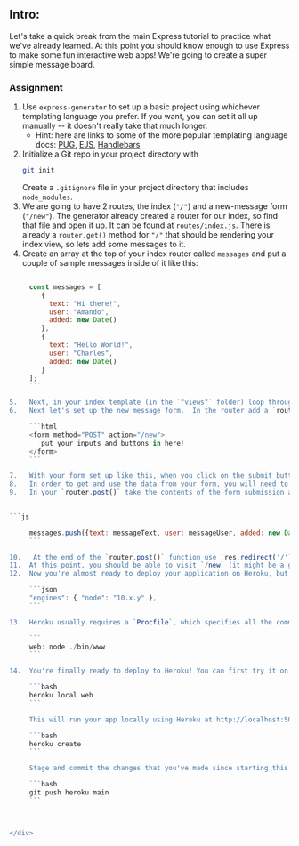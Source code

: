 ## Intro:


Let's take a quick break from the main Express tutorial to practice what we've already learned.  At this point you should know enough to use Express to make some fun interactive web apps! We're going to create a super simple message board.

### Assignment

<div class="lesson-content__panel" markdown="1">

1.   Use `express-generator` to set up a basic project using whichever templating language you prefer. If you want, you can set it all up manually -- it doesn't really take that much longer.
     * Hint: here are links to some of the more popular templating language docs: [PUG](https://pugjs.org/api/getting-started.html), [EJS](https://ejs.co/#docs), [Handlebars](https://handlebarsjs.com/guide/)
2.  Initialize a Git repo in your project directory with       
     ```bash
     git init
     ```
     Create a `.gitignore` file in your project directory that includes `node_modules`.  
3.   We are going to have 2 routes, the index (`"/"`) and a new-message form (`"/new"`). The generator already created a router for our index, so find that file and open it up.  It can be found at `routes/index.js`. There is already a `router.get()` method for `"/"` that should be rendering your index view, so lets add some messages to it.
4.   Create an array at the top of your index router called `messages` and put a couple of sample messages inside of it like this:

     
```js

     const messages = [
        {
          text: "Hi there!",
          user: "Amando",
          added: new Date()
        },
        {
          text: "Hello World!",
          user: "Charles",
          added: new Date()
        }
     ];
     ```

5.   Next, in your index template (in the `"views"` folder) loop through the messages array using whichever templating language you selected and for each one, display the user, text and the date the message was added. Don't forget to make your messages available to your template by including it in the res.render 'locals' object (e.g. `res.render('index', { title: "Mini Messageboard", messages: messages })`).
6.   Next let's set up the new message form.  In the router add a `router.get()` for the `"/new"` route and point it to a template named `"form"`. In the views directory create your `form` template. Add a heading, 2 inputs (one for the author's name and one for the message text) and a submit button. To have the form make a network request you will need to define it with both a method and an action like so:

     ```html
     <form method="POST" action="/new">
        put your inputs and buttons in here!
     </form>
     ```

7.   With your form set up like this, when you click on the submit button it should send a POST request to the url specified by the action attribute, so go back to your index router and add a `router.post()` for `"/new"`.
8.   In order to get and use the data from your form, you will need to access the contents of your form inside `router.post()` as an object called `req.body`. The individual fields inside the body object are named according to the `name` attribute on your inputs (the value of `<input name="messageText">` will show up as `req.body.messageText` inside the `router.post` function).
9.   In your `router.post()` take the contents of the form submission and push them into the messages array as an object that looks something like this:

     
```js

     messages.push({text: messageText, user: messageUser, added: new Date()});
     ```

10.   At the end of the `router.post()` function use `res.redirect('/')` to send users back to the index page after submitting a new message.
11.  At this point, you should be able to visit `/new` (it might be a good idea to add a link to that route on your index page), fill out the form, submit it and then see it show up on the index page!
12.  Now you're almost ready to deploy your application on Heroku, but before doing that, you need to modify a few things just to make life easier for your deployment. First, you need to specify the exact version of Node that you're using in your `package.json` file; if you don't remember the version number, just find it using `node -v`. Then, add it to your `package.json` file, so that it will look similar to this:

     ```json
     "engines": { "node": "10.x.y" },
     ```

13.  Heroku usually requires a `Procfile`, which specifies all the commands that need to run on startup. With node.js, this file isn't obligatory since Heroku searches in the `package.json` file for a start script which is already defined in your app, but it's still good practice to add it to your project. Create it in your root directory, and add this single line to it:

     ```
     web: node ./bin/www
     ```

14.  You're finally ready to deploy to Heroku! You can first try it on local, using 

     ```bash
     heroku local web
     ```

     This will run your app locally using Heroku at http://localhost:5000/. Test it, and if everything works fine, you can finally create it:

     ```bash  
     heroku create
     ```

     Stage and commit the changes that you've made since starting this project, and then push it to your Heroku repository with:

     ```bash  
     git push heroku main
     ```
     


</div>
